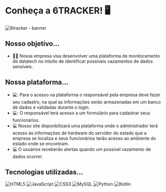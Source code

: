 # Conheça a 6TRACKER! :desktop_computer:

![6tracker - banner](https://github.com/Monitoramento-Dados-Sensiveis/6tracker/assets/126482806/263a4310-7537-447b-b501-06ab8a2fb413)


## Nosso objetivo...
- :technologist: Nossa empresa visa desenvolver uma plataforma de monitoramento de datatech no intuito de identificar possíveis vazamentos de dados sensíveis.

## Nossa plataforma...

- 💻: Para o acesso na plataforma o responsável pela empresa deve fazer seu cadastro, na qual as informações serão armazenadas em um banco de dados e validadas durante o login.
- 💻: O responsável terá acesso a um formulário para cadastrar seus funcionários.
- :computer: Nosso site disponbilizará uma plataforma onde o administrador terá acesso às informações de hardware do servidor do estado que a empresa se localiza e seus funcionários terão acesso ao ambiente do estado onde se encontram.
- :computer: O usuários receberão alertas quando um possível vazamento de dados ocorrer.

## Tecnologias utilizadas...
![HTML5](https://img.shields.io/badge/html5-%23E34F26.svg?style=for-the-badge&logo=html5&logoColor=white)
![JavaScript](https://img.shields.io/badge/javascript-%23323330.svg?style=for-the-badge&logo=javascript&logoColor=%23F7DF1E)
![CSS3](https://img.shields.io/badge/css3-%231572B6.svg?style=for-the-badge&logo=css3&logoColor=white)
![MySQL](https://img.shields.io/badge/mysql-%2300f.svg?style=for-the-badge&logo=mysql&logoColor=white)
![Python](https://img.shields.io/badge/python-%233776AB.svg?style=for-the-badge&logo=python&logoColor=white)
![Kotlin](https://img.shields.io/badge/Kotlin-%230095D5.svg?style=for-the-badge&logo=kotlin&logoColor=white)
